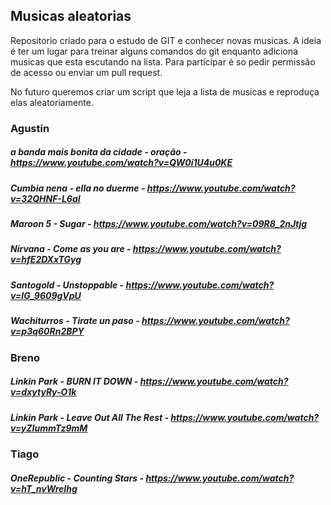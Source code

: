 ## Musicas aleatorias

Repositorio criado para o estudo de GIT e conhecer novas musicas.
A ideia é ter um lugar para treinar alguns comandos do git enquanto adiciona musicas que esta escutando na lista. 
Para participar é so pedir permissão de acesso ou enviar um pull request.

No futuro queremos criar um script que leja a lista de musicas e reproduça elas aleatoriamente.

### Agustin

##### a banda mais bonita da cidade - oração - https://www.youtube.com/watch?v=QW0i1U4u0KE
##### Cumbia nena -  ella no duerme - https://www.youtube.com/watch?v=32QHNF-L6aI
##### Maroon 5 - Sugar - https://www.youtube.com/watch?v=09R8_2nJtjg
##### Nirvana - Come as you are - https://www.youtube.com/watch?v=hfE2DXxTGyg
##### Santogold - Unstoppable - https://www.youtube.com/watch?v=IG_9609gVpU
##### Wachiturros - Tirate un paso - https://www.youtube.com/watch?v=p3q60Rn2BPY

### Breno
##### Linkin Park - BURN IT DOWN - https://www.youtube.com/watch?v=dxytyRy-O1k
##### Linkin Park - Leave Out All The Rest - https://www.youtube.com/watch?v=yZIummTz9mM

### Tiago
##### OneRepublic - Counting Stars - https://www.youtube.com/watch?v=hT_nvWreIhg
